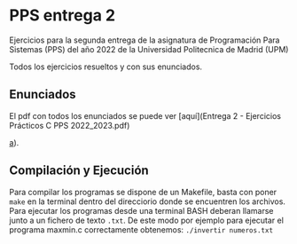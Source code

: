 # PPS entrega 2
Ejercicios para la segunda entrega de la asignatura de Programación Para Sistemas (PPS) del año 2022 de la Universidad Politecnica de Madrid (UPM)

Todos los ejercicios resueltos y con sus enunciados.

## Enunciados
El pdf con todos los enunciados se puede ver [aquí](Entrega 2 - Ejercicios Prácticos C PPS 2022_2023.pdf)

[a](https://github.com/aleexnager/PPS-entrega-2/blob/main/Entrega%202%20-%20Ejercicios%20Prácticos%20C%20PPS%202022_2023.pdf)).

## Compilación y Ejecución
Para compilar los programas se dispone de un Makefile, basta con poner `make` en la terminal dentro del direcciorio donde se encuentren los archivos.
Para ejecutar los programas desde una terminal BASH deberan llamarse junto a un fichero de texto `.txt`. De este modo por ejemplo para ejecutar el programa maxmin.c correctamente obtenemos: `./invertir numeros.txt`

